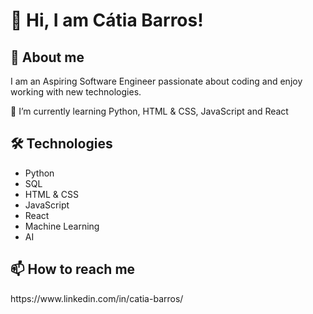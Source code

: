 <h1>👋 Hi, I am Cátia Barros!</h1>

<h2>👀 About me</h2>
<p> I am an Aspiring Software Engineer passionate about coding and enjoy working with new technologies.</p>

🌱 I’m currently learning Python, HTML & CSS, JavaScript and React

<h2>🛠️ Technologies</h2>
<ul>
  <li>Python</li>
  <li>SQL</li>
  <li>HTML & CSS</li>
  <li>JavaScript</li>
  <li>React</li>
  <li>Machine Learning</li>
  <li>AI</li>
</ul>

<h2>📫 How to reach me</h2>
  https://www.linkedin.com/in/catia-barros/
  
